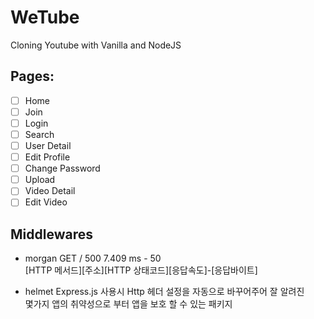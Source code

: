 # WeTube
Cloning Youtube with Vanilla and NodeJS

## Pages:

 - [ ] Home
 - [ ] Join
 - [ ] Login
 - [ ] Search
 - [ ] User Detail
 - [ ] Edit Profile
 - [ ] Change Password
 - [ ] Upload
 - [ ] Video Detail
 - [ ] Edit Video

 ## Middlewares

 - morgan
    GET / 500 7.409 ms - 50   
    [HTTP 메서드][주소][HTTP 상태코드][응답속도]-[응답바이트]

- helmet
    Express.js 사용시 Http 헤더 설정을 자동으로 바꾸어주어 잘 알려진    
    몇가지 앱의 취약성으로 부터 앱을 보호 할 수 있는 패키지